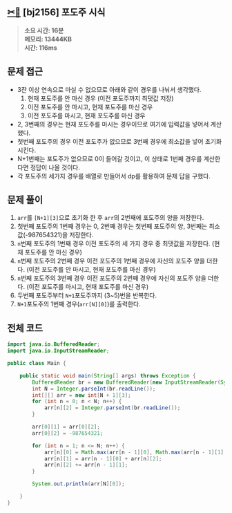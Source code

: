 ## [✂🍷](https://www.acmicpc.net/problem/2156) [bj2156] 포도주 시식

> **소요 시간: 16분<br>
> 메모리: 13444KB<br>
> 시간: 116ms**

## 문제 접근
- 3잔 이상 연속으로 마실 수 없으므로 아래와 같이 경우를 나눠서 생각했다.
  1. 현재 포도주를 안 마신 경우 (이전 포도주까지 최댓값 저장)
  2. 이전 포도주를 안 마시고, 현재 포도주를 마신 경우
  3. 이전 포도주를 마시고, 현재 포도주를 마신 경우
- 2, 3번째의 경우는 현재 포도주를 마시는 경우이므로 여기에 입력값을 넣어서 계산했다.
- 첫번째 포도주의 경우 이전 포도주가 없으므로 3번째 경우에 최소값을 넣어 초기화 시킨다.
- N+1번째는 포도주가 없으므로 0이 들어갈 것이고, 이 상태로 1번째 경우를 계산한다면 정답이 나올 것이다.
- 각 포도주의 세가지 경우를 배열로 만들어서 dp를 활용하여 문제 답을 구했다.

## 문제 풀이
1. `arr`를 `[N+1][3]`으로 초기화 한 후 `arr`의 2번째에 포도주의 양을 저장한다.
2. 첫번째 포도주의 1번째 경우는 0, 2번째 경우는 첫번째 포도주의 양, 3번째는 최소값(-987654321)을 저장한다.
3. `n`번째 포도주의 1번째 경우 이전 포도주의 세 가지 경우 중 최댓값을 저장한다. (현재 포도주를 안 마신 경우)
4. `n`번째 포도주의 2번째 경우 이전 포도주의 1번째 경우에 자신의 포도주 양을 더한다. (이전 포도주를 안 마시고, 현재 포도주를 마신 경우)
5. `n`번째 포도주의 3번째 경우 이전 포도주의 2번째 경우에 자신의 포도주 양을 더한다. (이전 포도주를 마시고, 현재 포도주를 마신 경우)
6. 두번째 포도주부터 `N+1`포도주까지 (3~5)번을 반복한다.
7. `N+1`포도주의 1번째 경우(`arr[N][0]`)를 출력한다.


## 전체 코드
```java
import java.io.BufferedReader;
import java.io.InputStreamReader;

public class Main {

    public static void main(String[] args) throws Exception {
        BufferedReader br = new BufferedReader(new InputStreamReader(System.in));
        int N = Integer.parseInt(br.readLine());
        int[][] arr = new int[N + 1][3];
        for (int n = 0; n < N; n++) {
            arr[n][2] = Integer.parseInt(br.readLine());
        }

        arr[0][1] = arr[0][2];
        arr[0][2] = -987654321;

        for (int n = 1; n <= N; n++) {
            arr[n][0] = Math.max(arr[n - 1][0], Math.max(arr[n - 1][1], arr[n - 1][2]));
            arr[n][1] = arr[n - 1][0] + arr[n][2];
            arr[n][2] += arr[n - 1][1];
        }

        System.out.println(arr[N][0]);

    }
}
```
